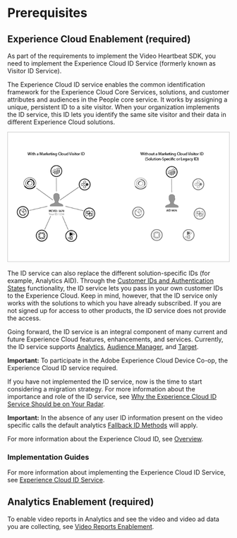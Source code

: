 # Prerequisites

## Experience Cloud Enablement \(required\)

As part of the requirements to implement the Video Heartbeat SDK, you need to implement the Experience Cloud ID Service \(formerly known as Visitor ID Service\).

The Experience Cloud ID service enables the common identification framework for the Experience Cloud Core Services, solutions, and customer attributes and audiences in the People core service. It works by assigning a unique, persistent ID to a site visitor. When your organization implements the ID service, this ID lets you identify the same site visitor and their data in different Experience Cloud solutions.

![](../.gitbook/assets/mc_id_service_graphic.png)

The ID service can also replace the different solution-specific IDs \(for example, Analytics AID\). Through the [Customer IDs and Authentication States](https://marketing.adobe.com/resources/help/en_US/mcvid/mcvid-authenticated-state.html) functionality, the ID service lets you pass in your own customer IDs to the Experience Cloud. Keep in mind, however, that the ID service only works with the solutions to which you have already subscribed. If you are not signed up for access to other products, the ID service does not provide the access.

Going forward, the ID service is an integral component of many current and future Experience Cloud features, enhancements, and services. Currently, the ID service supports [Analytics](http://www.adobe.com/marketing-cloud/web-analytics.html), [Audience Manager](http://www.adobe.com/marketing-cloud/data-management-platform.html), and [Target](http://www.adobe.com/marketing-cloud%20/testing-targeting.html).

**Important:** To participate in the Adobe Experience Cloud Device Co-op, the Experience Cloud ID service required.

If you have not implemented the ID service, now is the time to start considering a migration strategy. For more information about the importance and role of the ID service, see [Why the Experience Cloud ID Service Should be on Your Radar](http://blogs.adobe.com/digitalmarketing/analytics/why-new-adobe-marketing-cloud-id-service-should-be-on-your-radar/).

**Important:** In the absence of any user ID information present on the video specific calls the default analytics [Fallback ID Methods](https://marketing.adobe.com/resources/help/en_US/sc/implement/visid_fallback.html) will apply.

For more information about the Experience Cloud ID, see [Overview](https://marketing.adobe.com/resources/help/en_US/mcvid/mcvid-overview.html).

### Implementation Guides

For more information about implementing the Experience Cloud ID Service, see [Experience Cloud ID Service](https://marketing.adobe.com/resources/help/en_US/mcvid/).

## Analytics Enablement \(required\)

To enable video reports in Analytics and see the video and video ad data you are collecting, see [Video Reports Enablement](../reporting-and-analysis/video-enable-reports.md).


